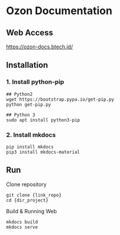 Ozon Documentation
=======

## Web Access
https://ozon-docs.btech.id/


## Installation

### 1. Install python-pip
```
## Python2
wget https://bootstrap.pypa.io/get-pip.py
python get-pip.py

## Python 3
sudo apt install python3-pip
```

### 2. Install mkdocs
```
pip install mkdocs
pip3 install mkdocs-material
```

## Run

Clone repository

```
git clone {link_repo}
cd {dir_project} 
```

Build & Running Web

```
mkdocs build
mkdocs serve
```
